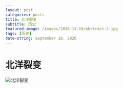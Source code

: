 ```yaml
---
layout: post
categories: posts
title: 北洋裂变
subtitle: 历史
featured-image: /images/2016-11-19/abstract-2.jpg
tags: [历史]
date-string: September 10, 2020
---
```



# 北洋裂变

![北洋裂变](https://tva1.sinaimg.cn/large/007S8ZIlly1gjkb3h4axdj30hs73mu0x.jpg)